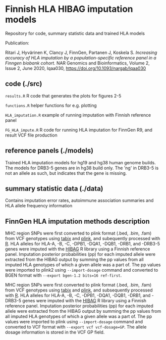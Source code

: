 # Finnish HLA HIBAG imputation models

Repository for code, summary statistic data and trained HLA models


Publication:

Ritari J, Hyvärinen K, Clancy J, FinnGen, Partanen J, Koskela S. _Increasing accuracy of HLA imputation by a population-specific reference panel in a Finngen biobank cohort._ NAR Genomics and Bioinformatics, Volume 2, Issue 2, June 2020, lqaa030, https://doi.org/10.1093/nargab/lqaa030 


## code (./src)
`results.R` R code that generates the plots for figures 2-5

`functions.R` helper functions for e.g. plotting

`HLA_imputation.R` example of running imputation with Finnish reference panel

`FG_HLA_impute.R` R code for running HLA imputation for FinnGen R9, and result VCF file production


## reference panels (./models)
Trained HLA imputation models for hg19 and hg38 human genome builds.
The models for DRB3-5 genes are in hg38 build only. The 'ng' in DRB3-5 is not an allele as such, but  indicates that the gene is missing.

## summary statistic data (./data)
Contains imputation error rates, autoimmune association summaries and HLA allele frequency information

## FinnGen HLA imputation methods description

MHC region SNPs were first converted to plink format (.bed, .bim, .fam) from VCF genotypes using [tabix](https://www.htslib.org/doc/tabix.html) and [plink](https://www.cog-genomics.org/plink/), and subequently processed with [R](https://www.r-project.org/). HLA alleles for HLA-A, -B, -C, -DPB1, -DQA1, -DQB1, -DRB1, and -DRB3-5 genes were imputed with the [HIBAG](https://bioconductor.org/packages/release/bioc/html/HIBAG.html) R library using a Finnish reference panel. Imputation posterior probabilities (pp) for each imputed allele were extracted from the HIBAG output by summing the pp values from all imputed HLA genotypes of which a given allele was a part of. The pp values were imported to plink2 using `--import-dosage` command and converted to BGEN format with `--export bgen-1.2 bits=16 ref-first`.

MHC region SNPs were first converted to plink format (.bed, .bim, .fam) from VCF genotypes using [tabix](https://www.htslib.org/doc/tabix.html) and [plink](https://www.cog-genomics.org/plink/), and subsequently processed with [R](https://www.r-project.org/). HLA alleles for HLA-A, -B, -C, -DPB1, -DQA1, -DQB1, -DRB1, and -DRB3-5 genes were imputed with the [HIBAG](https://bioconductor.org/packages/release/bioc/html/HIBAG.html) R library using a Finnish reference panel. Imputation posterior probabilities (pp) for each imputed allele were extracted from the HIBAG output by summing the pp values from all imputed HLA genotypes of which a given allele was a part of. The pp values were imported to plink using `--import-dosage` command and converted to VCF format with `--export vcf vcf-dosage=GP`. The allele dosage information is stored in the VCF GP field.


